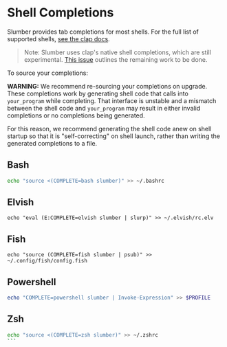 # Shell Completions

Slumber provides tab completions for most shells. For the full list of supported shells, [see the clap docs](https://docs.rs/clap_complete/latest/clap_complete/aot/enum.Shell.html).

> Note: Slumber uses clap's native shell completions, which are still experimental. [This issue](https://github.com/clap-rs/clap/issues/3166) outlines the remaining work to be done.

To source your completions:

**WARNING:** We recommend re-sourcing your completions on upgrade.
These completions work by generating shell code that calls into `your_program` while completing.
That interface is unstable and a mismatch between the shell code and `your_program` may result
in either invalid completions or no completions being generated.

For this reason, we recommend generating the shell code anew on shell startup so that it is
"self-correcting" on shell launch, rather than writing the generated completions to a file.

## Bash

```bash
echo "source <(COMPLETE=bash slumber)" >> ~/.bashrc
```

## Elvish

```elvish
echo "eval (E:COMPLETE=elvish slumber | slurp)" >> ~/.elvish/rc.elv
```

## Fish

```fish
echo "source (COMPLETE=fish slumber | psub)" >> ~/.config/fish/config.fish
```

## Powershell

```powershell
echo "COMPLETE=powershell slumber | Invoke-Expression" >> $PROFILE
```

## Zsh

````zsh
echo "source <(COMPLETE=zsh slumber)" >> ~/.zshrc
```
````
